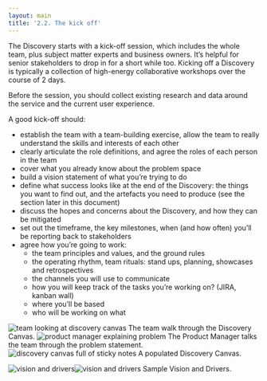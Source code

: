 ```yaml
---
layout: main
title: '2.2. The kick off'
---
```


The Discovery starts with a kick-off session, which includes the whole team, plus subject matter experts and business owners. It’s helpful for senior stakeholders to drop in for a short while too. Kicking off a Discovery is typically a collection of high-energy collaborative workshops over the course of 2 days.

Before the session, you should collect existing research and data around the service and the current user experience.

A good kick-off should:

- establish the team with a team-building exercise, allow the team to really understand the skills and interests of each other 
- clearly articulate the role definitions, and agree the roles of each person in the team 
- cover what you already know about the problem space 
- build a vision statement of what you’re trying to do 
- define what success looks like at the end of the Discovery: the things you want to find out, and the artefacts you need to produce (see the section later in this document) 
- discuss the hopes and concerns about the Discovery, and how they can be mitigated 
- set out the timeframe, the key milestones, when (and how often) you’ll be reporting back to stakeholders 
- agree how you’re going to work:
  - the team principles and values, and the ground rules
  - the operating rhythm, team rituals: stand ups, planning, showcases and retrospectives
  - the channels you will use to communicate
  - how you will keep track of the tasks you’re working on? (JIRA, kanban wall)
  - where you’ll be based
  - who will be working on what

<img src="{{ site.baseurl }}/images/2/kick-off-canvas.jpg" class="full-width" alt="team looking at discovery canvas">
<span class="caption">The team walk through the Discovery Canvas.</span>

<img src="{{ site.baseurl }}/images/2/kick-off-problem-statement.jpg" class="full-width" alt="product manager explaining problem">
<span class="caption">The Product Manager talks the team through the problem statement.</span>

<img src="{{ site.baseurl }}/images/2/discovery-canvas.jpg" class="full-width" alt="discovery canvas full of sticky notes">
<span class="caption">A populated Discovery Canvas.</span>

<img src="{{ site.baseurl }}/images/2/vision-drivers-1.jpg" class="half-width" alt="vision and drivers"><img src="{{ site.baseurl }}/images/2/vision-drivers-2.jpg" class="half-width" alt="vision and drivers">
<span class="caption">Sample Vision and Drivers.</span>
